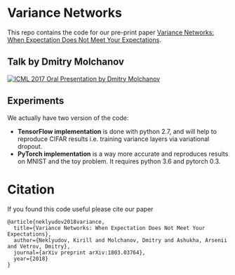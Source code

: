 # Variance Networks

This repo contains the code for our pre-print paper [Variance Networks: When Expectation Does Not Meet Your Expectations](https://arxiv.org/abs/1803.03764).

## Talk by Dmitry Molchanov

[![ICML 2017 Oral Presentation by Dmitry Molchanov](https://bayesgroup.github.io/images/vn.png)](https://youtu.be/KwfED-brvj8)

## Experiments

We actually have two version of the code:
- **TensorFlow implementation** is done with python 2.7, and will help to reproduce CIFAR results i.e. training variance layers via variational dropout.
- **PyTorch implementation** is a way more accurate and reproduces results on MNIST and the toy problem. It requires python 3.6 and pytorch 0.3.

# Citation

If you found this code useful please cite our paper

```
@article{neklyudov2018variance,
  title={Variance Networks: When Expectation Does Not Meet Your Expectations},
  author={Neklyudov, Kirill and Molchanov, Dmitry and Ashukha, Arsenii and Vetrov, Dmitry},
  journal={arXiv preprint arXiv:1803.03764},
  year={2018}
}
```
